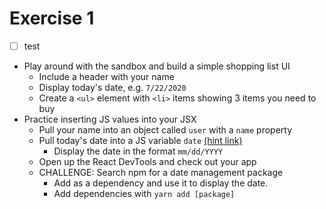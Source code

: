 # Exercise 1

- [ ] test

* Play around with the sandbox and build a simple shopping list UI
    * Include a header with your name
    * Display today's date, e.g. `7/22/2020`
    * Create a `<ul>` element with `<li>` items showing 3 items you need to buy
* Practice inserting JS values into your JSX
    * Pull your name into an object called `user` with a `name` property
    * Pull today's date into a JS variable `date` [(hint link)](https://developer.mozilla.org/en-US/docs/Web/JavaScript/Reference/Global_Objects/Date)
        * Display the date in the format `mm/dd/YYYY`
    * Open up the React DevTools and check out your app
    * CHALLENGE: Search npm for a date management package
        * Add as a dependency and use it to display the date.
        * Add dependencies with `yarn add [package]`

